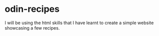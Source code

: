 # odin-recipes
I will be using the html skills that I have learnt to create a simple website showcasing a few recipes. 